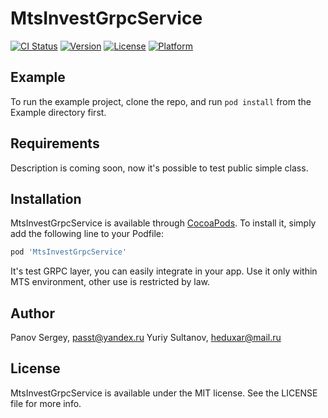 # MtsInvestGrpcService

[![CI Status](https://img.shields.io/travis/pastmos/MtsInvestGrpcService.svg?style=flat)](https://travis-ci.org/pastmos/MtsInvestGrpcService)
[![Version](https://img.shields.io/cocoapods/v/MtsInvestGrpcService.svg?style=flat)](https://cocoapods.org/pods/MtsInvestGrpcService)
[![License](https://img.shields.io/cocoapods/l/MtsInvestGrpcService.svg?style=flat)](https://cocoapods.org/pods/MtsInvestGrpcService)
[![Platform](https://img.shields.io/cocoapods/p/MtsInvestGrpcService.svg?style=flat)](https://cocoapods.org/pods/MtsInvestGrpcService)

## Example

To run the example project, clone the repo, and run `pod install` from the Example directory first.

## Requirements
Description is coming soon, now it's possible to test public simple class.

## Installation

MtsInvestGrpcService is available through [CocoaPods](https://cocoapods.org). To install
it, simply add the following line to your Podfile:

```ruby
pod 'MtsInvestGrpcService'
```

It's test GRPC layer, you can easily integrate in your app. 
Use it only within MTS environment, other use is restricted by law. 

## Author

Panov Sergey, passt@yandex.ru
Yuriy Sultanov, heduxar@mail.ru

## License

MtsInvestGrpcService is available under the MIT license. See the LICENSE file for more info.
